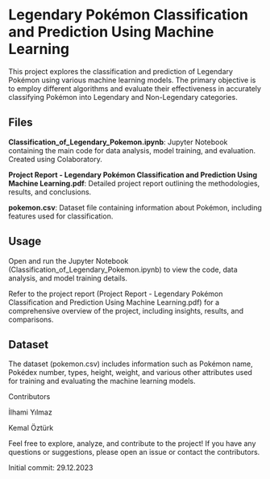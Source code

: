 # Legendary Pokémon Classification and Prediction Using Machine Learning
This project explores the classification and prediction of Legendary Pokémon using various machine learning models. The primary objective is to employ different algorithms and evaluate their effectiveness in accurately classifying Pokémon into Legendary and Non-Legendary categories.

## Files
**Classification_of_Legendary_Pokemon.ipynb**: Jupyter Notebook containing the main code for data analysis, model training, and evaluation. Created using Colaboratory.

**Project Report - Legendary Pokémon Classification and Prediction Using Machine Learning.pdf**: Detailed project report outlining the methodologies, results, and conclusions.

**pokemon.csv**: Dataset file containing information about Pokémon, including features used for classification.

## Usage
Open and run the Jupyter Notebook (Classification_of_Legendary_Pokemon.ipynb) to view the code, data analysis, and model training details.

Refer to the project report (Project Report - Legendary Pokémon Classification and Prediction Using Machine Learning.pdf) for a comprehensive overview of the project, including insights, results, and comparisons.

## Dataset
The dataset (pokemon.csv) includes information such as Pokémon name, Pokédex number, types, height, weight, and various other attributes used for training and evaluating the machine learning models.

Contributors

İlhami Yılmaz

Kemal Öztürk

Feel free to explore, analyze, and contribute to the project! If you have any questions or suggestions, please open an issue or contact the contributors.

Initial commit: 29.12.2023
